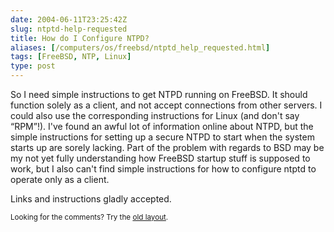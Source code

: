 ```yaml
--- 
date: 2004-06-11T23:25:42Z
slug: ntptd-help-requested
title: How do I Configure NTPD?
aliases: [/computers/os/freebsd/ntptd_help_requested.html]
tags: [FreeBSD, NTP, Linux]
type: post
---
```


<p>So I need simple instructions to get NTPD running on FreeBSD. It should
function solely as a client, and not accept connections from other servers. I
could also use the corresponding instructions for Linux (and don't
say <q>RPM</q>!). I've found an awful lot of information online about NTPD,
but the simple instructions for setting up a secure NTPD to start when the
system starts up are sorely lacking. Part of the problem with regards to BSD
may be my not yet fully understanding how FreeBSD startup stuff is supposed to
work, but I also can't find simple instructions for how to configure ntptd to
operate only as a client.</p>

<p>Links and instructions gladly accepted.</p>

<p class="past"><small>Looking for the comments? Try the <a rel="nofollow" href="//past.justatheory.com/computers/os/freebsd/ntptd_help_requested.html">old layout</a>.</small></p>


